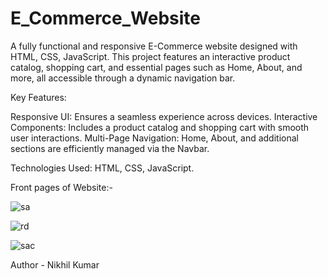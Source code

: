 # E_Commerce_Website

A fully functional and responsive E-Commerce website designed with HTML, CSS, JavaScript. This project features an interactive product catalog, shopping cart, and essential pages such as Home, About, and more, all accessible through a dynamic navigation bar.

Key Features:

Responsive UI: Ensures a seamless experience across devices.
Interactive Components: Includes a product catalog and shopping cart with smooth user interactions.
Multi-Page Navigation: Home, About, and additional sections are efficiently managed via the Navbar.

Technologies Used: HTML, CSS, JavaScript.

Front pages of Website:-

![sa](https://github.com/user-attachments/assets/deed41b2-b503-4045-8a62-82e140353f17)

![rd](https://github.com/user-attachments/assets/c177dac4-767b-4f87-b40a-2d86ba4eaf3e)

![sac](https://github.com/user-attachments/assets/93a3cfa0-b694-4c46-85a9-bda99a451b67)

Author - Nikhil Kumar


